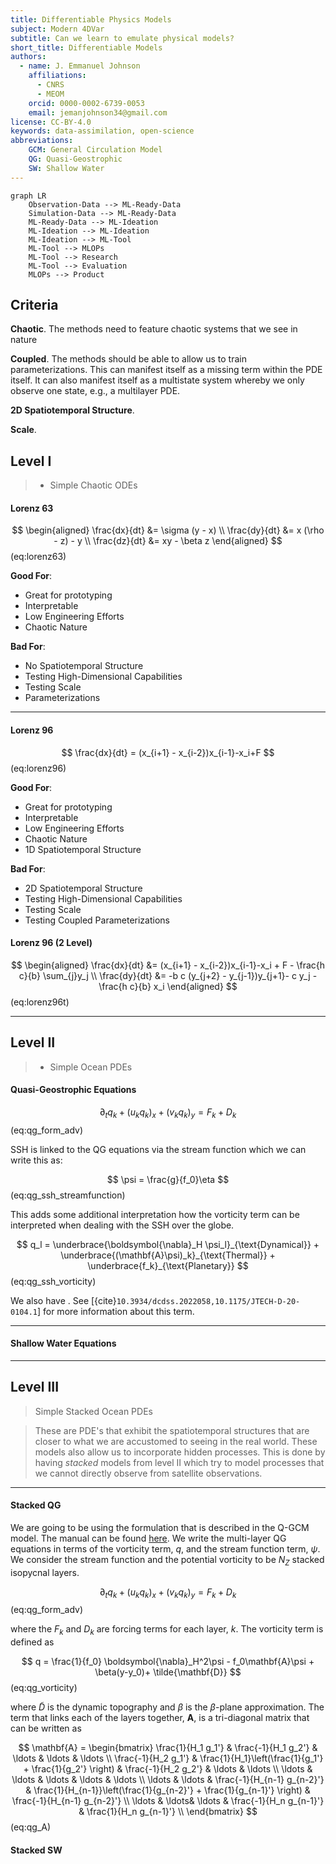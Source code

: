 ```yaml
---
title: Differentiable Physics Models
subject: Modern 4DVar
subtitle: Can we learn to emulate physical models?
short_title: Differentiable Models
authors:
  - name: J. Emmanuel Johnson
    affiliations:
      - CNRS
      - MEOM
    orcid: 0000-0002-6739-0053
    email: jemanjohnson34@gmail.com
license: CC-BY-4.0
keywords: data-assimilation, open-science
abbreviations:
    GCM: General Circulation Model
    QG: Quasi-Geostrophic
    SW: Shallow Water
---
```


```{mermaid}
graph LR
    Observation-Data --> ML-Ready-Data
    Simulation-Data --> ML-Ready-Data
    ML-Ready-Data --> ML-Ideation
    ML-Ideation --> ML-Ideation
    ML-Ideation --> ML-Tool
    ML-Tool --> MLOPs
    ML-Tool --> Research
    ML-Tool --> Evaluation
    MLOPs --> Product
```

## Criteria


**Chaotic**.
The methods need to feature chaotic systems that we see in nature

**Coupled**. 
The methods should be able to allow us to train parameterizations.
This can manifest itself as a missing term within the PDE itself.
It can also manifest itself as a multistate system whereby we only observe one state, e.g., a multilayer PDE.

**2D Spatiotemporal Structure**.

**Scale**.


## Level I 

> - Simple Chaotic ODEs

#### Lorenz 63

$$
\begin{aligned}
\frac{dx}{dt} &= \sigma (y - x) \\
\frac{dy}{dt} &= x (\rho - z) - y \\
\frac{dz}{dt} &= xy - \beta z
\end{aligned}
$$ (eq:lorenz63)


**Good For**:
* Great for prototyping
* Interpretable
* Low Engineering Efforts
* Chaotic Nature

**Bad For**:
* No Spatiotemporal Structure
* Testing High-Dimensional Capabilities
* Testing Scale 
* Parameterizations


---
#### Lorenz 96

$$
\frac{dx}{dt} = (x_{i+1} - x_{i-2})x_{i-1}-x_i+F
$$ (eq:lorenz96)

**Good For**:
* Great for prototyping
* Interpretable
* Low Engineering Efforts
* Chaotic Nature
* 1D Spatiotemporal Structure

**Bad For**:
* 2D Spatiotemporal Structure
* Testing High-Dimensional Capabilities
* Testing Scale 
* Testing Coupled Parameterizations



#### Lorenz 96 (2 Level)

$$
\begin{aligned}
\frac{dx}{dt} &= (x_{i+1} - x_{i-2})x_{i-1}-x_i + F - \frac{h c}{b} \sum_{j}y_j \\
\frac{dy}{dt} &= -b c (y_{j+2} - y_{j-1})y_{j+1}- c y_j  - \frac{h c}{b} x_i 
\end{aligned}
$$ (eq:lorenz96t)


---
## Level II 

> - Simple Ocean PDEs

#### Quasi-Geostrophic Equations

$$
\partial_t q_k + (u_kq_k)_x + (v_kq_k)_y = F_k + D_k
$$ (eq:qg_form_adv)

SSH is linked to the QG equations via the stream function which we can write this as:

$$
\psi = \frac{g}{f_0}\eta
$$ (eq:qg_ssh_streamfunction)

This adds some additional interpretation how the vorticity term can be interpreted when dealing with the SSH over the globe.

$$
q_l = 
\underbrace{\boldsymbol{\nabla}_H \psi_l}_{\text{Dynamical}} +
\underbrace{(\mathbf{A}\psi)_k}_{\text{Thermal}} +
\underbrace{f_k}_{\text{Planetary}}
$$ (eq:qg_ssh_vorticity)

We also have . See [{cite}`10.3934/dcdss.2022058,10.1175/JTECH-D-20-0104.1`] for more information about this term.



---
#### Shallow Water Equations



---

## Level III

>  Simple Stacked Ocean PDEs

> These are PDE's that exhibit the spatiotemporal structures that are closer to what we are accustomed to seeing in the real world.
> These models also allow us to incorporate hidden processes.
> This is done by having *stacked* models from level II which try to model processes that we cannot directly observe from satellite observations.



---
#### Stacked QG

We are going to be using the formulation that is described in the Q-GCM model. The manual can be found [here](). We write the multi-layer QG equations in terms of the vorticity term, $q$, and the stream function term, $\psi$. We consider the stream function and the potential vorticity to be $N_Z$ stacked  isopycnal layers.


$$
\partial_t q_k + (u_kq_k)_x + (v_kq_k)_y = F_k + D_k
$$ (eq:qg_form_adv)

where the $F_k$ and $D_k$ are forcing terms for each layer, $k$.  The vorticity term is defined as

$$
q = 
\frac{1}{f_0} \boldsymbol{\nabla}_H^2\psi -
f_0\mathbf{A}\psi + \beta(y-y_0)+ \tilde{\mathbf{D}}
$$ (eq:qg_vorticity)

where $\tilde{D}$ is the dynamic topography and $\beta$ is the $\beta$-plane approximation. The term that links each of the layers together, $\mathbf{A}$, is a tri-diagonal matrix that can be written as

$$
\mathbf{A} =
\begin{bmatrix}
\frac{1}{H_1 g_1'} & \frac{-1}{H_1 g_2'} & \ldots & \ldots & \ldots  \\
\frac{-1}{H_2 g_1'} & \frac{1}{H_1}\left(\frac{1}{g_1'} + \frac{1}{g_2'} \right) & \frac{-1}{H_2 g_2'} & \ldots & \ldots  \\
\ldots & \ldots & \ldots & \ldots & \ldots \\
\ldots & \ldots & \frac{-1}{H_{n-1} g_{n-2}'} & \frac{1}{H_{n-1}}\left(\frac{1}{g_{n-2}'} + \frac{1}{g_{n-1}'} \right) & \frac{-1}{H_{n-1} g_{n-2}'}  \\
\ldots & \ldots& \ldots & \frac{-1}{H_n g_{n-1}'} & \frac{1}{H_n g_{n-1}'}   \\
\end{bmatrix}
$$ (eq:qg_A)



#### Stacked SW